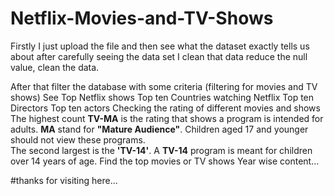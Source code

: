 # Netflix-Movies-and-TV-Shows

Firstly I just upload the file and then see what the dataset exactly tells us about after carefully seeing the data set I clean that data reduce the null value, clean the data.

After that filter the database with some criteria (filtering for movies and TV shows)
See Top Netflix shows
Top ten Countries watching Netflix
Top ten Directors
Top ten actors
Checking the rating of different movies and shows
The highest count **TV-MA** is the rating that shows a program is intended for adults. **MA** stand for **"Mature Audience"**. Children aged 17 and younger should not view these programs. \
The second largest is the **'TV-14'**. A **TV-14** program is meant for children over 14 years of age.
Find the top movies or TV shows
Year wise content…

#thanks for visiting here...
